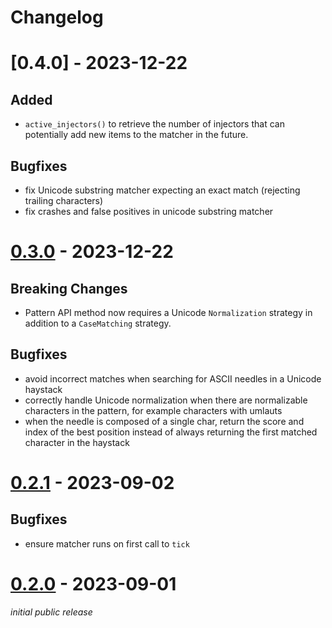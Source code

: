 # Changelog

# [0.4.0] - 2023-12-22

## Added

* `active_injectors()` to retrieve the number of injectors that can potentially add new items to the matcher in the future.

## Bugfixes

* fix Unicode substring matcher expecting an exact match (rejecting trailing characters)
* fix crashes and false positives in unicode substring matcher

# [0.3.0] - 2023-12-22

## **Breaking Changes**

* Pattern API method now requires a Unicode `Normalization` strategy in addition to a `CaseMatching` strategy.

## Bugfixes

* avoid incorrect matches when searching for ASCII needles in a Unicode haystack
* correctly handle Unicode normalization when there are normalizable characters in the pattern, for example characters with umlauts
* when the needle is composed of a single char, return the score and index
  of the best position instead of always returning the first matched character
  in the haystack

# [0.2.1] - 2023-09-02

## Bugfixes

* ensure matcher runs on first call to `tick`

# [0.2.0] - 2023-09-01

*initial public release*


[0.3.0]: https://github.com/helix-editor/nucleo/releases/tag/nucleo-v0.3.0
[0.2.1]: https://github.com/helix-editor/nucleo/releases/tag/nucleo-v0.2.1
[0.2.0]: https://github.com/helix-editor/nucleo/releases/tag/nucleo-v0.2.0
